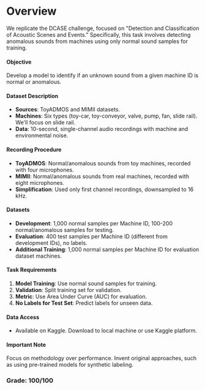 # Overview

We replicate the DCASE challenge, focused on "Detection and Classification of Acoustic Scenes and Events." Specifically, this task involves detecting anomalous sounds from machines using only normal sound samples for training.

#### Objective
Develop a model to identify if an unknown sound from a given machine ID is normal or anomalous.

#### Dataset Description
- **Sources**: ToyADMOS and MIMII datasets.
- **Machines**: Six types (toy-car, toy-conveyor, valve, pump, fan, slide rail). We'll focus on slide rail.
- **Data**: 10-second, single-channel audio recordings with machine and environmental noise.

#### Recording Procedure
- **ToyADMOS**: Normal/anomalous sounds from toy machines, recorded with four microphones.
- **MIMII**: Normal/anomalous sounds from real machines, recorded with eight microphones.
- **Simplification**: Used only first channel recordings, downsampled to 16 kHz.

#### Datasets
- **Development**: 1,000 normal samples per Machine ID, 100-200 normal/anomalous samples for testing.
- **Evaluation**: 400 test samples per Machine ID (different from development IDs), no labels.
- **Additional Training**: 1,000 normal samples per Machine ID for evaluation dataset machines.

#### Task Requirements
1. **Model Training**: Use normal sound samples for training.
2. **Validation**: Split training set for validation.
3. **Metric**: Use Area Under Curve (AUC) for evaluation.
4. **No Labels for Test Set**: Predict labels for unseen data.

#### Data Access
- Available on Kaggle. Download to local machine or use Kaggle platform.

#### Important Note
Focus on methodology over performance. Invent original approaches, such as using pre-trained models for synthetic labeling.

### Grade: 100/100
<!-- # Professor  [P.MICHIARDI's](https://www.eurecom.fr/en/people/michiardi-pietro)  Feedback on our report:

![image](../Feedback/Feedback_Chall2.png) -->




